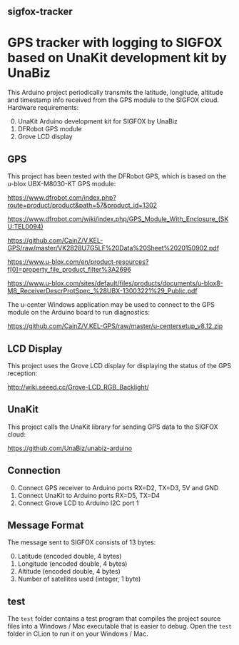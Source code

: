 ## sigfox-tracker
# GPS tracker with logging to SIGFOX based on UnaKit development kit by UnaBiz

This Arduino project periodically transmits the latitude, longitude, altitude and timestamp
info received from the GPS module to the SIGFOX cloud. Hardware requirements:

0. UnaKit Arduino development kit for SIGFOX by UnaBiz
0. DFRobot GPS module
0. Grove LCD display

## GPS

This project has been tested with the DFRobot GPS, which is based on the u-blox UBX-M8030-KT GPS module:

https://www.dfrobot.com/index.php?route=product/product&path=57&product_id=1302

https://www.dfrobot.com/wiki/index.php/GPS_Module_With_Enclosure_(SKU:TEL0094)

https://github.com/CainZ/V.KEL-GPS/raw/master/VK2828U7G5LF%20Data%20Sheet%2020150902.pdf

https://www.u-blox.com/en/product-resources?f[0]=property_file_product_filter%3A2696

https://www.u-blox.com/sites/default/files/products/documents/u-blox8-M8_ReceiverDescrProtSpec_%28UBX-13003221%29_Public.pdf

The u-center Windows application may be used to connect to the GPS module on
the Arduino board to run diagnostics:

https://github.com/CainZ/V.KEL-GPS/raw/master/u-centersetup_v8.12.zip

## LCD Display

This project uses the Grove LCD display for displaying the status of the GPS reception:

http://wiki.seeed.cc/Grove-LCD_RGB_Backlight/

## UnaKit

This project calls the UnaKit library for sending GPS data to the SIGFOX cloud:

https://github.com/UnaBiz/unabiz-arduino

## Connection

0. Connect GPS receiver to Arduino ports RX=D2, TX=D3, 5V and GND
0. Connect UnaKit to Arduino ports RX=D5, TX=D4
0. Connect Grove LCD to Arduino I2C port 1

## Message Format

The message sent to SIGFOX consists of 13 bytes:

0. Latitude (encoded double, 4 bytes)
0. Longitude (encoded double, 4 bytes)
0. Altitude (encoded double, 4 bytes)
0. Number of satellites used (integer, 1 byte)

## test

The `test` folder contains a test program that compiles the project source files
into a Windows / Mac executable that is easier to debug.  Open the `test` folder
in CLion to run it on your Windows / Mac.


